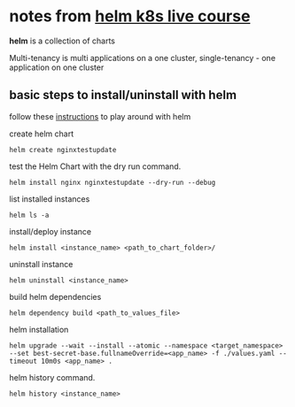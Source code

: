 # notes from [helm k8s live course](https://learning.oreilly.com/live-events/-/0636920074683/0636920096098/)

**helm** is a collection of charts 

Multi-tenancy is multi applications on a one cluster, single-tenancy - one application on one cluster

## basic steps to install/uninstall with helm
follow these [instructions](https://github.com/AdminTurnedDevOps/PearsonCourses/blob/main/Helm-Charts-For-Kubernetes/Segment3/lab.md) to play around with helm


create helm chart
```
helm create nginxtestupdate
```

test the Helm Chart with the dry run command.
```
helm install nginx nginxtestupdate --dry-run --debug
```



list installed instances
```
helm ls -a
```

install/deploy instance 
```
helm install <instance_name> <path_to_chart_folder>/
```


uninstall instance
```
helm uninstall <instance_name>
```

build helm dependencies
```
helm dependency build <path_to_values_file>
```

helm installation
```
helm upgrade --wait --install --atomic --namespace <target_namespace> --set best-secret-base.fullnameOverride=<app_name> -f ./values.yaml --timeout 10m0s <app_name> .
```

helm history command.
```
helm history <instance_name>
```
